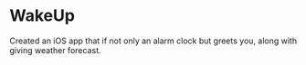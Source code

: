 # WakeUp

Created an iOS app that if not only an alarm clock but greets you, along with giving weather forecast.
